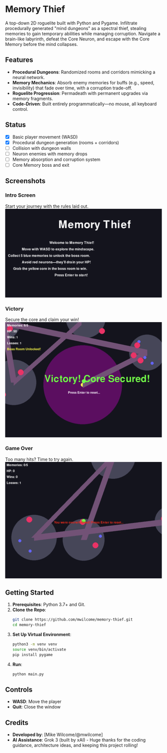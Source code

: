 # Memory Thief

A top-down 2D roguelite built with Python and Pygame. Infiltrate procedurally generated "mind dungeons" as a spectral thief, stealing memories to gain temporary abilities while managing corruption. Navigate a brain-like labyrinth, defeat the Core Neuron, and escape with the Core Memory before the mind collapses.

## Features

- **Procedural Dungeons**: Randomized rooms and corridors mimicking a neural network.
- **Memory Mechanics**: Absorb enemy memories for buffs (e.g., speed, invisibility) that fade over time, with a corruption trade-off.
- **Roguelite Progression**: Permadeath with permanent upgrades via memory fragments.
- **Code-Driven**: Built entirely programmatically—no mouse, all keyboard control.

## Status

- [x] Basic player movement (WASD)
- [x] Procedural dungeon generation (rooms + corridors)
- [ ] Collision with dungeon walls
- [ ] Neuron enemies with memory drops
- [ ] Memory absorption and corruption system
- [ ] Core Memory boss and exit

## Screenshots

### Intro Screen
Start your journey with the rules laid out.
![Intro Screen](screenshots/entrypoint.png)

### Victory
Secure the core and claim your win!
![Victory Screen](screenshots/win.png)

### Game Over
Too many hits? Time to try again.
![Game Over Screen](screenshots/loss.png)

## Getting Started

1. **Prerequisites**: Python 3.7+ and Git.
2. **Clone the Repo**:
   ```bash
   git clone https://github.com/mwilcome/memory-thief.git
   cd memory-thief
   ```
3. **Set Up Virtual Environment**:
   ```bash
   python3 -m venv venv
   source venv/bin/activate
   pip install pygame
   ```
4. **Run**:
   ```bash
   python main.py
   ```

## Controls

- **WASD**: Move the player
- **Quit**: Close the window

## Credits

- **Developed by**: [Mike Wilcome/@mwilcome]
- **AI Assistance**: Grok 3 (built by xAI) - Huge thanks for the coding guidance, architecture ideas, and keeping this project rolling!